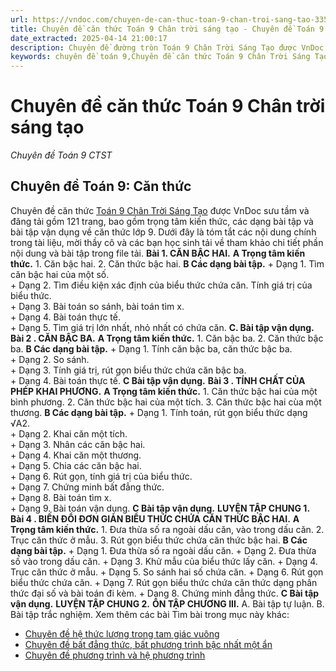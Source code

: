 ```yaml
---
url: https://vndoc.com/chuyen-de-can-thuc-toan-9-chan-troi-sang-tao-335336
title: Chuyên đề căn thức Toán 9 Chân trời sáng tạo - Chuyên đề Toán 9 CTST - VnDoc.com
date_extracted: 2025-04-14 21:00:17
description: Chuyên đề đường tròn Toán 9 Chân Trời Sáng Tạo được VnDoc sưu tầm và đăng tải gồm 121 trang, bao gồm trọng tâm kiến thức, các dạng bài tập và bài tập vận dụng về căn thức lớp 9.
keywords: chuyên đề toán 9,Chuyên đề căn thức Toán 9 Chân Trời Sáng Tạo,Chuyên đề căn thức Toán 9,Chuyên đề căn thức lớp 9,căn thức,chuyên đề toán 9 căn thức,toán 9 chân trời sáng tạo,căn thức lớp 9,chuyên đề căn thức bậc hai,chuyên đề căn thức bậc ba
---
```


# Chuyên đề căn thức Toán 9 Chân trời sáng tạo
 _Chuyên đề Toán 9 CTST_
## Chuyên đề Toán 9: Căn thức
Chuyên đề căn thức [Toán 9 Chân Trời Sáng Tạo](<https://vndoc.com/chuyen-de-toan9>) được VnDoc sưu tầm và đăng tải gồm 121 trang, bao gồm trọng tâm kiến thức, các dạng bài tập và bài tập vận dụng về căn thức lớp 9. Dưới đây là tóm tắt các nội dung chính trong tài liệu, mời thầy cô và các bạn học sinh tải về tham khảo chi tiết phần nội dung và bài tập trong file tải.
**Bài 1. CĂN BẬC HAI.**
**A Trọng tâm kiến thức.**
1\. Căn bậc hai.
2\. Căn thức bậc hai.
**B Các dạng bài tập.**
\+ Dạng 1. Tìm căn bậc hai của một số.  
\+ Dạng 2. Tìm điều kiện xác định của biểu thức chứa căn. Tính giá trị của biểu thức.  
\+ Dạng 3. Bài toán so sánh, bài toán tìm x.  
\+ Dạng 4. Bài toán thực tế.  
\+ Dạng 5. Tìm giá trị lớn nhất, nhỏ nhất có chứa căn.
**C. Bài tập vận dụng.**
**Bài 2 . CĂN BẬC BA.**
**A Trọng tâm kiến thức.**
1\. Căn bậc ba.
2\. Căn thức bậc ba.
**B Các dạng bài tập.**
\+ Dạng 1. Tính căn bậc ba, căn thức bậc ba.  
\+ Dạng 2. So sánh.  
\+ Dạng 3. Tính giá trị, rút gọn biểu thức chứa căn bậc ba.  
\+ Dạng 4. Bài toán thực tế.
**C Bài tập vận dụng.**
**Bài 3 . TÍNH CHẤT CỦA PHÉP KHAI PHƯƠNG.**
**A Trọng tâm kiến thức.**
1\. Căn thức bậc hai của một bình phương.
2\. Căn thức bậc hai của một tích.
3\. Căn thức bậc hai cùa một thương.
**B Các dạng bài tập.**
\+ Dạng 1. Tính toán, rút gọn biểu thức dạng √A2.  
\+ Dạng 2. Khai căn một tích.  
\+ Dạng 3. Nhân các căn bậc hai.  
\+ Dạng 4. Khai căn một thương.  
\+ Dạng 5. Chia các căn bậc hai.  
\+ Dạng 6. Rút gọn, tính giá trị của biểu thức.  
\+ Dạng 7. Chứng minh bất đẳng thức.  
\+ Dạng 8. Bài toán tìm x.  
\+ Dạng 9. Bài toán vận dụng.
**C Bài tập vận dụng.**
**LUYỆN TẬP CHUNG 1.**
**Bài 4 . BIẾN ĐỔI ĐƠN GIẢN BIỂU THỨC CHỨA CĂN THỨC BẬC HAI.**
**A Trọng tâm kiến thức.**
1\. Đưa thừa số ra ngoài dấu căn, vào trong dấu căn.
2\. Trục căn thức ở mẫu.
3\. Rút gọn biểu thức chứa căn thức bậc hai.
**B Các dạng bài tập.**
\+ Dạng 1. Đưa thừa số ra ngoài dấu căn.
\+ Dạng 2. Đưa thừa số vào trong dấu căn.
\+ Dạng 3. Khử mẫu của biểu thức lấy căn.
\+ Dạng 4. Trục căn thức ở mẫu.
\+ Dạng 5. So sánh hai số chứa căn.
\+ Dạng 6. Rút gọn biểu thức chứa căn.
\+ Dạng 7. Rút gọn biểu thức chứa căn thức dạng phân thức đại số và bài toán đi kèm.
\+ Dạng 8. Chứng minh đẳng thức.
**C Bài tập vận dụng.**
**LUYỆN TẬP CHUNG 2.**
**ÔN TẬP CHƯƠNG III.**
A. Bài tập tự luận.
B. Bài tập trắc nghiệm.
Xem thêm các bài Tìm bài trong mục này khác:
  * [Chuyên đề hệ thức lượng trong tam giác vuông](</chuyen-de-he-thuc-luong-trong-tam-giac-vuong-lop-9-chan-troi-sang-tao-335338>)
  * [Chuyên đề bất đẳng thức, bất phương trình bậc nhất một ẩn](</chuyen-de-bat-dang-thuc-bat-phuong-trinh-bac-nhat-mot-an-chan-troi-sang-tao-335339>)
  * [Chuyên đề phương trình và hệ phương trình ](</chuyen-de-phuong-trinh-va-he-phuong-trinh-lop-9-chan-troi-sang-tao-335343>)

